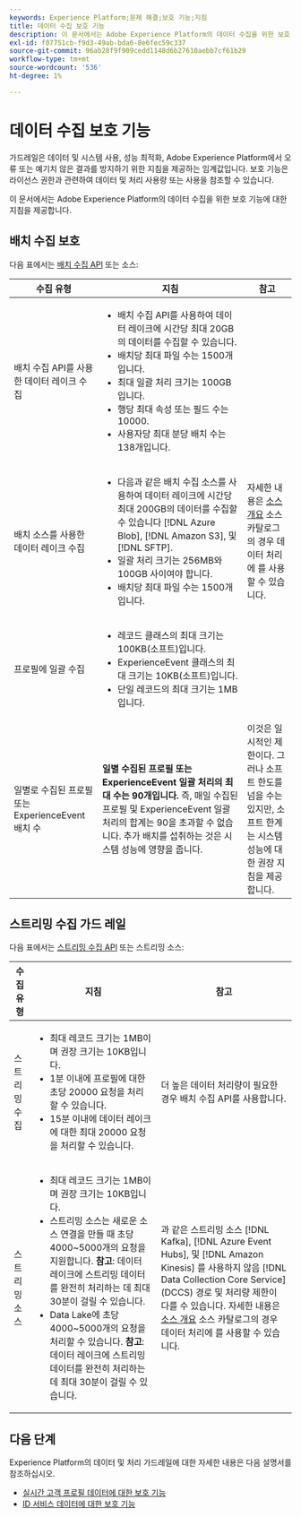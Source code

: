 ```yaml
---
keywords: Experience Platform;문제 해결;보호 기능;지침
title: 데이터 수집 보호 기능
description: 이 문서에서는 Adobe Experience Platform의 데이터 수집을 위한 보호 기능에 대한 지침을 제공합니다
exl-id: f07751cb-f9d3-49ab-bda6-8e6fec59c337
source-git-commit: 96ab28f9f909cedd1148d6b27610aebb7cf61b29
workflow-type: tm+mt
source-wordcount: '536'
ht-degree: 1%

---
```


# 데이터 수집 보호 기능

가드레일은 데이터 및 시스템 사용, 성능 최적화, Adobe Experience Platform에서 오류 또는 예기치 않은 결과를 방지하기 위한 지침을 제공하는 임계값입니다. 보호 기능은 라이선스 권한과 관련하여 데이터 및 처리 사용량 또는 사용을 참조할 수 있습니다.

이 문서에서는 Adobe Experience Platform의 데이터 수집을 위한 보호 기능에 대한 지침을 제공합니다.

## 배치 수집 보호

다음 표에서는 [배치 수집 API](./batch-ingestion/overview.md) 또는 소스:

| 수집 유형 | 지침 | 참고 |
| --- | --- | --- |
| 배치 수집 API를 사용한 데이터 레이크 수집 | <ul><li>배치 수집 API를 사용하여 데이터 레이크에 시간당 최대 20GB의 데이터를 수집할 수 있습니다.</li><li>배치당 최대 파일 수는 1500개입니다.</li><li>최대 일괄 처리 크기는 100GB입니다.</li><li>행당 최대 속성 또는 필드 수는 10000.</li><li>사용자당 최대 분당 배치 수는 138개입니다.</li></ul> |
| 배치 소스를 사용한 데이터 레이크 수집 | <ul><li>다음과 같은 배치 수집 소스를 사용하여 데이터 레이크에 시간당 최대 200GB의 데이터를 수집할 수 있습니다 [!DNL Azure Blob], [!DNL Amazon S3], 및 [!DNL SFTP].</li><li>일괄 처리 크기는 256MB와 100GB 사이여야 합니다.</li><li>배치당 최대 파일 수는 1500개입니다.</li></ul> | 자세한 내용은 [소스 개요](../sources/home.md) 소스 카탈로그의 경우 데이터 처리에 를 사용할 수 있습니다. |
| 프로필에 일괄 수집 | <ul><li>레코드 클래스의 최대 크기는 100KB(소프트)입니다.</li><li>ExperienceEvent 클래스의 최대 크기는 10KB(소프트)입니다.</li><li>단일 레코드의 최대 크기는 1MB입니다.</li></ul> |
| 일별로 수집된 프로필 또는 ExperienceEvent 배치 수 | **일별 수집된 프로필 또는 ExperienceEvent 일괄 처리의 최대 수는 90개입니다.** 즉, 매일 수집된 프로필 및 ExperienceEvent 일괄 처리의 합계는 90을 초과할 수 없습니다. 추가 배치를 섭취하는 것은 시스템 성능에 영향을 줍니다. | 이것은 일시적인 제한이다. 그러나 소프트 한도를 넘을 수는 있지만, 소프트 한계는 시스템 성능에 대한 권장 지침을 제공합니다. |

## 스트리밍 수집 가드 레일

다음 표에서는 [스트리밍 수집 API](./streaming-ingestion/overview.md) 또는 스트리밍 소스:

| 수집 유형 | 지침 | 참고 |
| --- | --- | --- |
| 스트리밍 수집 | <ul><li>최대 레코드 크기는 1MB이며 권장 크기는 10KB입니다.</li><li>1분 이내에 프로필에 대한 초당 20000 요청을 처리할 수 있습니다.</li><li>15분 이내에 데이터 레이크에 대한 최대 20000 요청을 처리할 수 있습니다.</li></ul> | 더 높은 데이터 처리량이 필요한 경우 배치 수집 API를 사용합니다. |
| 스트리밍 소스 | <ul><li>최대 레코드 크기는 1MB이며 권장 크기는 10KB입니다.</li><li>스트리밍 소스는 새로운 소스 연결을 만들 때 초당 4000~5000개의 요청을 지원합니다. **참고**: 데이터 레이크에 스트리밍 데이터를 완전히 처리하는 데 최대 30분이 걸릴 수 있습니다.</li><li>Data Lake에 초당 4000~5000개의 요청을 처리할 수 있습니다. **참고**: 데이터 레이크에 스트리밍 데이터를 완전히 처리하는 데 최대 30분이 걸릴 수 있습니다.</li></ul> | 과 같은 스트리밍 소스 [!DNL Kafka], [!DNL Azure Event Hubs], 및 [!DNL Amazon Kinesis] 를 사용하지 않음 [!DNL Data Collection Core Service] (DCCS) 경로 및 처리량 제한이 다를 수 있습니다. 자세한 내용은 [소스 개요](../sources/home.md) 소스 카탈로그의 경우 데이터 처리에 를 사용할 수 있습니다. |

## 다음 단계

Experience Platform의 데이터 및 처리 가드레일에 대한 자세한 내용은 다음 설명서를 참조하십시오.

* [실시간 고객 프로필 데이터에 대한 보호 기능](../profile/guardrails.md)
* [ID 서비스 데이터에 대한 보호 기능](../identity-service/guardrails.md)
